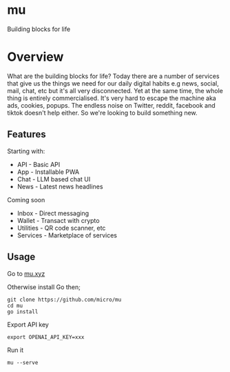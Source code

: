 # mu

Building blocks for life

# Overview

What are the building blocks for life? Today there are a number of services that give us the things we need for our daily digital habits e.g news, social, mail, chat, etc but it's all very disconnected. Yet at the same time, the whole thing is entirely commercialised. It's very hard to escape the machine aka ads, cookies, popups. The endless noise on Twitter, reddit, facebook and tiktok doesn't help either. So we're looking to build something new. 

## Features

Starting with:

- API - Basic API
- App - Installable PWA
- Chat - LLM based chat UI
- News - Latest news headlines

Coming soon

- Inbox - Direct messaging
- Wallet - Transact with crypto
- Utilities - QR code scanner, etc
- Services - Marketplace of services


## Usage

Go to [mu.xyz](https://mu.xyz)

Otherwise install Go then;

```
git clone https://github.com/micro/mu
cd mu
go install
```

Export API key

```
export OPENAI_API_KEY=xxx
```

Run it

```
mu --serve
```
